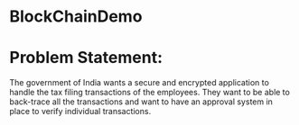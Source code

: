 # BlockChainDemo
# Problem Statement: 
The government of India wants a secure and encrypted application to handle the tax filing transactions of the employees. They want to be able to back-trace all the transactions and want to have an approval system in place to verify individual transactions.
